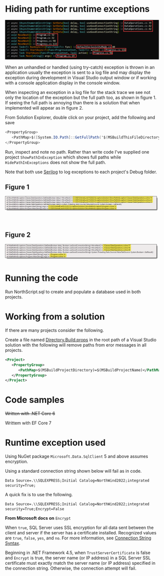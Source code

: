 ﻿# Hiding path for runtime exceptions

![Title](assets/title.png)

When an unhandled or handled (using try-catch) exception is thrown in an application usually the exception is sent to a log file and may display the exception during development in Visual Studio output window or if working with a console application display in the console window.

When inspecting an exception in a log file for the stack trace we see not only the location of the exception but the full path too, as shown in figure 1. If seeing the full path is annoying than there is a solution that when implemented will appear as in figure 2.


From Solution Explorer, double click on your project, add the following and save

```csharp
<PropertyGroup>
   <PathMap>$([System.IO.Path]::GetFullPath('$(MSBuildThisFileDirectory)'))=./</PathMap>
</PropertyGroup>
```

Run, inspect and note no path. Rather than write code I've supplied one project `ShowPathInException` which shows full paths while `HidePathInExceptions` does not show the full path.

Note that both use [Serilog](https://serilog.net/) to log exceptions to each project's Debug folder.



## Figure 1

![a](assets/WithPath.png)

</br>

## Figure 2

![b](assets/WithoutPath.png)

# Running the code

Run NorthScript.sql to create and populate a database used in both projects.

# Working from a solution 

If there are many projects consider the following.

Create a file named [Directory.Build.props](https://docs.microsoft.com/en-us/visualstudio/msbuild/customize-your-build?view=vs-2019#directorybuildprops-example) in the root path of a Visual Studio solution with the following will remove paths from eror messages in all projects.

```xml
<Project>
   <PropertyGroup>
      <PathMap>$(MSBuildProjectDirectory)=$(MSBuildProjectName)</PathMap>
   </PropertyGroup>
</Project>
```

# Code samples

~~Written with .NET Core 6~~

Writtem with EF Core 7


# Runtime exception used

Using NuGet package `Microsoft.Data.SqlClient` 5 and above assumes encryption.

Using a standard connection string shown below will fail as in code.

```
Data Source=.\\SQLEXPRESS;Initial Catalog=NorthWind2022;integrated security=True;
```

A quick fix is to use the following.

```
Data Source=.\\SQLEXPRESS;Initial Catalog=NorthWind2022;integrated security=True;Encrypt=False
```

**From Microsoft docs on** `Encrypt`

When `true`, SQL Server uses SSL encryption for all data sent between the client and server if the server has a certificate installed. Recognized values are `true`, `false`, `yes`, and `no`. For more information, see [Connection String Syntax](https://docs.microsoft.com/en-us/dotnet/framework/data/adonet/connection-string-syntax).

Beginning in .NET Framework 4.5, when `TrustServerCertificate` is false and `Encrypt` is true, the server name (or IP address) in a SQL Server SSL certificate must exactly match the server name (or IP address) specified in the connection string. Otherwise, the connection attempt will fail.



